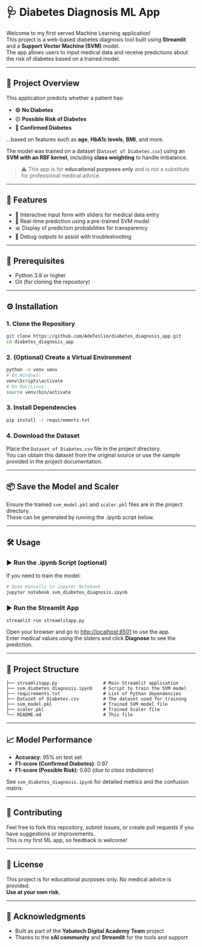 
# 🩺 Diabetes Diagnosis ML App

Welcome to my first served Machine Learning application!  
This project is a web-based diabetes diagnosis tool built using **Streamlit** and a **Support Vector Machine (SVM)** model.  
The app allows users to input medical data and receive predictions about the risk of diabetes based on a trained model.

---

## 📌 Project Overview

This application predicts whether a patient has:

- 🟢 **No Diabetes**
- 🟡 **Possible Risk of Diabetes**
- 🔴 **Confirmed Diabetes**

...based on features such as **age**, **HbA1c levels**, **BMI**, and more.

The model was trained on a dataset (`Dataset of Diabetes.csv`) using an **SVM with an RBF kernel**, including **class weighting** to handle imbalance.

> ⚠️ This app is for **educational purposes only** and is not a substitute for professional medical advice.

---

## 🎯 Features

- 🔘 Interactive input form with sliders for medical data entry  
- 🤖 Real-time prediction using a pre-trained SVM model  
- 📊 Display of prediction probabilities for transparency  
- 🐞 Debug outputs to assist with troubleshooting  

---

## 🧰 Prerequisites

- Python 3.8 or higher  
- Git (for cloning the repository)

---

## ⚙️ Installation

### 1. Clone the Repository

```bash
git clone https://github.com/AdeTeslim/diabetes_diagnosis_app.git
cd diabetes_diagnosis_app
```

### 2. (Optional) Create a Virtual Environment

```bash
python -m venv venv
# On Windows:
venv\Scripts\activate
# On Mac/Linux:
source venv/bin/activate
```

### 3. Install Dependencies

```bash
pip install -r requirements.txt
```

### 4. Download the Dataset

Place the `Dataset of Diabetes.csv` file in the project directory.  
You can obtain this dataset from the original source or use the sample provided in the project documentation.

---

## 📦 Save the Model and Scaler

Ensure the trained `svm_model.pkl` and `scaler.pkl` files are in the project directory.  
These can be generated by running the .ipynb script below.

---

## 🛠️ Usage

### ▶️ Run the .ipynb Script (optional)

If you need to train the model:

```bash
# Open manually in Jupyter Notebook
jupyter notebook svm_diabetes_diagnosis.ipynb
```

### ▶️ Run the Streamlit App

```bash
streamlit run streamlitapp.py
```

Open your browser and go to [http://localhost:8501](http://localhost:8501) to use the app.  
Enter medical values using the sliders and click **Diagnose** to see the prediction.

---

## 📁 Project Structure

```
├── streamlitapp.py                 # Main Streamlit application
├── svm_diabetes_diagnosis.ipynb    # Script to train the SVM model
├── requirements.txt                # List of Python dependencies
├── Dataset of Diabetes.csv         # The dataset used for training
├── svm_model.pkl                   # Trained SVM model file
├── scaler.pkl                      # Trained Scaler file
└── README.md                       # This file
```

---

## 📈 Model Performance

- **Accuracy**: 95% on test set  
- **F1-score (Confirmed Diabetes)**: 0.97  
- **F1-score (Possible Risk)**: 0.60 *(due to class imbalance)*

See `svm_diabetes_diagnosis.ipynb` for detailed metrics and the confusion matrix.

---

## 🤝 Contributing

Feel free to fork this repository, submit issues, or create pull requests if you have suggestions or improvements.  
This is my first ML app, so feedback is welcome!

---

## 📜 License

This project is for educational purposes only. No medical advice is provided.  
**Use at your own risk.**

---

## 🙏 Acknowledgments

- Built as part of the **Yabatech Digital Academy Team** project  
- Thanks to the **xAI community** and **Streamlit** for the tools and support

